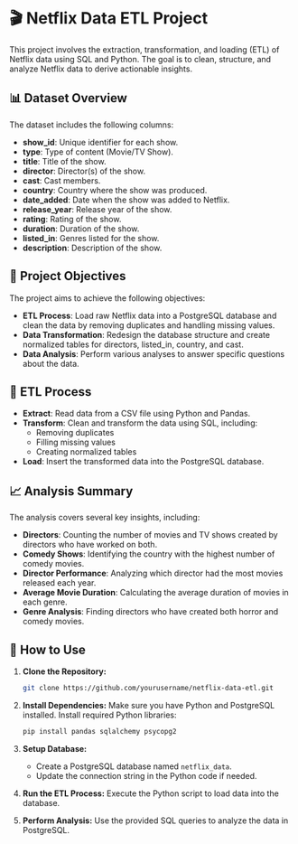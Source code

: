 # 🎬 Netflix Data ETL Project

This project involves the extraction, transformation, and loading (ETL) of Netflix data using SQL and Python. The goal is to clean, structure, and analyze Netflix data to derive actionable insights.

## 📊 Dataset Overview

The dataset includes the following columns:

- **show_id**: Unique identifier for each show.
- **type**: Type of content (Movie/TV Show).
- **title**: Title of the show.
- **director**: Director(s) of the show.
- **cast**: Cast members.
- **country**: Country where the show was produced.
- **date_added**: Date when the show was added to Netflix.
- **release_year**: Release year of the show.
- **rating**: Rating of the show.
- **duration**: Duration of the show.
- **listed_in**: Genres listed for the show.
- **description**: Description of the show.

## 🎯 Project Objectives

The project aims to achieve the following objectives:

- **ETL Process**: Load raw Netflix data into a PostgreSQL database and clean the data by removing duplicates and handling missing values.
- **Data Transformation**: Redesign the database structure and create normalized tables for directors, listed_in, country, and cast.
- **Data Analysis**: Perform various analyses to answer specific questions about the data.

## 🔄 ETL Process

- **Extract**: Read data from a CSV file using Python and Pandas.
- **Transform**: Clean and transform the data using SQL, including:
  - Removing duplicates
  - Filling missing values
  - Creating normalized tables
- **Load**: Insert the transformed data into the PostgreSQL database.

## 📈 Analysis Summary 

The analysis covers several key insights, including:

- **Directors**: Counting the number of movies and TV shows created by directors who have worked on both.
- **Comedy Shows**: Identifying the country with the highest number of comedy movies.
- **Director Performance**: Analyzing which director had the most movies released each year.
- **Average Movie Duration**: Calculating the average duration of movies in each genre.
- **Genre Analysis**: Finding directors who have created both horror and comedy movies.

## 🚀 How to Use

1. **Clone the Repository:**

    ```bash
    git clone https://github.com/yourusername/netflix-data-etl.git
    ```

2. **Install Dependencies:** Make sure you have Python and PostgreSQL installed. Install required Python libraries:

    ```bash
    pip install pandas sqlalchemy psycopg2
    ```

3. **Setup Database:**
   - Create a PostgreSQL database named `netflix_data`.
   - Update the connection string in the Python code if needed.

4. **Run the ETL Process:** Execute the Python script to load data into the database.

5. **Perform Analysis:** Use the provided SQL queries to analyze the data in PostgreSQL.

